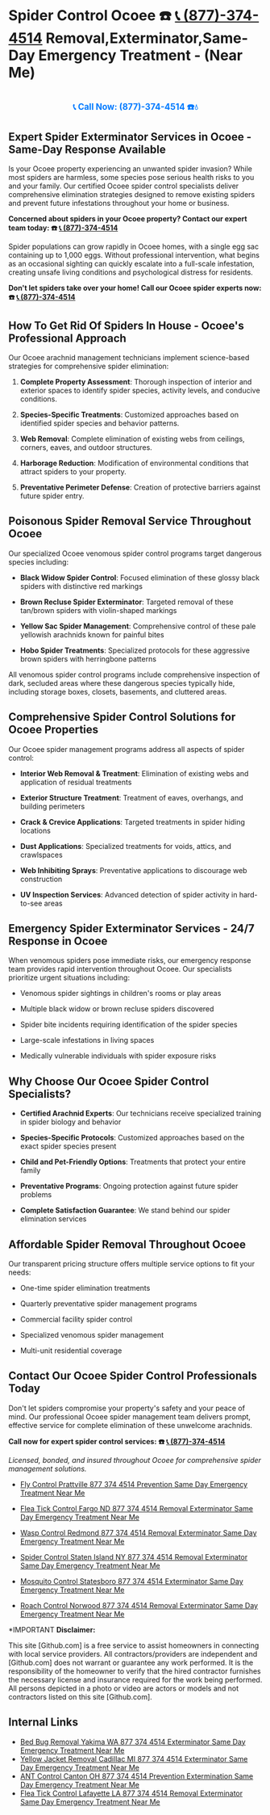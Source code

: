 # Spider Control Ocoee ☎️ [📞 (877)-374-4514](https://pest-control-4514.netlify.app) Removal,Exterminator,Same-Day Emergency Treatment - (Near Me)
# 

<p align="center" style="font-size: 1.2em; font-weight: bold; margin: 20px 0;">
  <a href="https://pest-control-4514.netlify.app" target="_blank" style="color: #007BFF; text-decoration: none;">📞 Call Now: (877)-374-4514 ☎️💧</a>
</p>

## Expert Spider Exterminator Services in Ocoee - Same-Day Response Available

Is your Ocoee property experiencing an unwanted spider invasion? While most spiders are harmless, some species pose serious health risks to you and your family. Our certified Ocoee spider control specialists deliver comprehensive elimination strategies designed to remove existing spiders and prevent future infestations throughout your home or business.

**Concerned about spiders in your Ocoee property? Contact our expert team today: ☎️ [📞 (877)-374-4514](https://pest-control-4514.netlify.app)**

Spider populations can grow rapidly in Ocoee homes, with a single egg sac containing up to 1,000 eggs. Without professional intervention, what begins as an occasional sighting can quickly escalate into a full-scale infestation, creating unsafe living conditions and psychological distress for residents.

**Don't let spiders take over your home! Call our Ocoee spider experts now: ☎️ [📞 (877)-374-4514](https://pest-control-4514.netlify.app)**

## How To Get Rid Of Spiders In House - Ocoee's Professional Approach

Our Ocoee arachnid management technicians implement science-based strategies for comprehensive spider elimination:

1. **Complete Property Assessment**: Thorough inspection of interior and exterior spaces to identify spider species, activity levels, and conducive conditions.

2. **Species-Specific Treatments**: Customized approaches based on identified spider species and behavior patterns.

3. **Web Removal**: Complete elimination of existing webs from ceilings, corners, eaves, and outdoor structures.

4. **Harborage Reduction**: Modification of environmental conditions that attract spiders to your property.

5. **Preventative Perimeter Defense**: Creation of protective barriers against future spider entry.

## Poisonous Spider Removal Service Throughout Ocoee

Our specialized Ocoee venomous spider control programs target dangerous species including:

- **Black Widow Spider Control**: Focused elimination of these glossy black spiders with distinctive red markings

- **Brown Recluse Spider Exterminator**: Targeted removal of these tan/brown spiders with violin-shaped markings

- **Yellow Sac Spider Management**: Comprehensive control of these pale yellowish arachnids known for painful bites

- **Hobo Spider Treatments**: Specialized protocols for these aggressive brown spiders with herringbone patterns

All venomous spider control programs include comprehensive inspection of dark, secluded areas where these dangerous species typically hide, including storage boxes, closets, basements, and cluttered areas.

## Comprehensive Spider Control Solutions for Ocoee Properties

Our Ocoee spider management programs address all aspects of spider control:

- **Interior Web Removal & Treatment**: Elimination of existing webs and application of residual treatments

- **Exterior Structure Treatment**: Treatment of eaves, overhangs, and building perimeters

- **Crack & Crevice Applications**: Targeted treatments in spider hiding locations

- **Dust Applications**: Specialized treatments for voids, attics, and crawlspaces

- **Web Inhibiting Sprays**: Preventative applications to discourage web construction

- **UV Inspection Services**: Advanced detection of spider activity in hard-to-see areas

## Emergency Spider Exterminator Services - 24/7 Response in Ocoee

When venomous spiders pose immediate risks, our emergency response team provides rapid intervention throughout Ocoee. Our specialists prioritize urgent situations including:

- Venomous spider sightings in children's rooms or play areas

- Multiple black widow or brown recluse spiders discovered

- Spider bite incidents requiring identification of the spider species

- Large-scale infestations in living spaces

- Medically vulnerable individuals with spider exposure risks

## Why Choose Our Ocoee Spider Control Specialists?

- **Certified Arachnid Experts**: Our technicians receive specialized training in spider biology and behavior

- **Species-Specific Protocols**: Customized approaches based on the exact spider species present

- **Child and Pet-Friendly Options**: Treatments that protect your entire family

- **Preventative Programs**: Ongoing protection against future spider problems

- **Complete Satisfaction Guarantee**: We stand behind our spider elimination services

## Affordable Spider Removal Throughout Ocoee

Our transparent pricing structure offers multiple service options to fit your needs:

- One-time spider elimination treatments

- Quarterly preventative spider management programs

- Commercial facility spider control

- Specialized venomous spider management

- Multi-unit residential coverage

## Contact Our Ocoee Spider Control Professionals Today

Don't let spiders compromise your property's safety and your peace of mind. Our professional Ocoee spider management team delivers prompt, effective service for complete elimination of these unwelcome arachnids.

**Call now for expert spider control services: ☎️ [📞 (877)-374-4514](https://pest-control-4514.netlify.app)**

*Licensed, bonded, and insured throughout Ocoee for comprehensive spider management solutions.*


- [Fly Control Prattville 877 374 4514 Prevention Same Day Emergency Treatment Near Me](https://github.com/allyoucaneatsushiin/pest-control/blob/main/Fly-Control-Prattville-877-374-4514-Prevention-Same-Day-Emergency-Treatment-Near-Me.md)
- [Flea Tick Control Fargo ND 877 374 4514 Removal Exterminator Same Day Emergency Treatment Near Me](https://github.com/allyoucaneatsushiin/pest-control/blob/main/Flea-Tick-Control-Fargo-ND-877-374-4514-Removal-Exterminator-Same-Day-Emergency-Treatment-Near-Me.md)
- [Wasp Control Redmond 877 374 4514 Removal Exterminator Same Day Emergency Treatment Near Me](https://github.com/allyoucaneatsushiin/pest-control/blob/main/Wasp-Control-Redmond-877-374-4514-Removal-Exterminator-Same-Day-Emergency-Treatment-Near-Me.md)


- [Spider Control Staten Island NY 877 374 4514 Removal Exterminator Same Day Emergency Treatment Near Me](https://github.com/allyoucaneatsushiin/pest-control/blob/main/Spider-Control-Staten-Island-NY-877-374-4514-Removal-Exterminator-Same-Day-Emergency-Treatment-Near-Me.md)
- [Mosquito Control Statesboro 877 374 4514 Exterminator Same Day Emergency Treatment Near Me](https://github.com/allyoucaneatsushiin/pest-control/blob/main/Mosquito-Control-Statesboro-877-374-4514-Exterminator-Same-Day-Emergency-Treatment-Near-Me.md)
- [Roach Control Norwood 877 374 4514 Removal Exterminator Same Day Emergency Treatment Near Me](https://github.com/allyoucaneatsushiin/pest-control/blob/main/Roach-Control-Norwood-877-374-4514-Removal-Exterminator-Same-Day-Emergency-Treatment-Near-Me.md)


*IMPORTANT **Disclaimer:**  

This site [Github.com] is a free service to assist homeowners in connecting with local service providers. All contractors/providers are independent and [Github.com] does not warrant or guarantee any work performed. It is the responsibility of the homeowner to verify that the hired contractor furnishes the necessary license and insurance required for the work being performed. All persons depicted in a photo or video are actors or models and not contractors listed on this site [Github.com].


## Internal Links
- [Bed Bug Removal Yakima WA 877 374 4514 Exterminator Same Day Emergency Treatment Near Me](https://github.com/allyoucaneatsushiin/pest-control/blob/main/Bed-Bug-Removal-Yakima-WA-877-374-4514-Exterminator-Same-Day-Emergency-Treatment-Near-Me.md)
- [Yellow Jacket Removal Cadillac MI 877 374 4514 Exterminator Same Day Emergency Treatment Near Me](https://github.com/allyoucaneatsushiin/pest-control/blob/main/Yellow-Jacket-Removal-Cadillac-MI-877-374-4514-Exterminator-Same-Day-Emergency-Treatment-Near-Me.md)
- [ANT Control Canton OH 877 374 4514 Prevention Extermination Same Day Emergency Treatment Near Me](https://github.com/allyoucaneatsushiin/pest-control/blob/main/ANT-Control-Canton-OH-877-374-4514-Prevention-Extermination-Same-Day-Emergency-Treatment-Near-Me.md)
- [Flea Tick Control Lafayette LA 877 374 4514 Removal Exterminator Same Day Emergency Treatment Near Me](https://github.com/allyoucaneatsushiin/pest-control/blob/main/Flea-Tick-Control-Lafayette-LA-877-374-4514-Removal-Exterminator-Same-Day-Emergency-Treatment-Near-Me.md)
